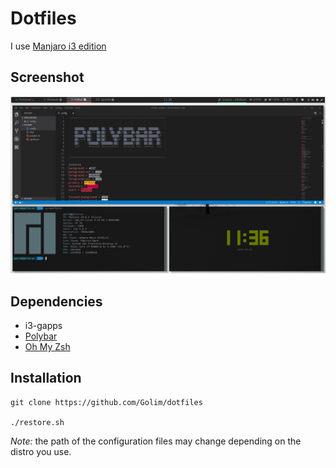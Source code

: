 # Dotfiles
I use [Manjaro i3 edition](https://manjaro.github.io/homepage/public/download/i3/)

## Screenshot
![Screenshot](img/screenshot.png)

## Dependencies
- i3-gapps
- [Polybar](https://github.com/jaagr/polybar)
- [Oh My Zsh](https://ohmyz.sh/)

## Installation
    git clone https://github.com/Golim/dotfiles

    ./restore.sh

*Note:* the path of the configuration files may change depending on the distro you use.